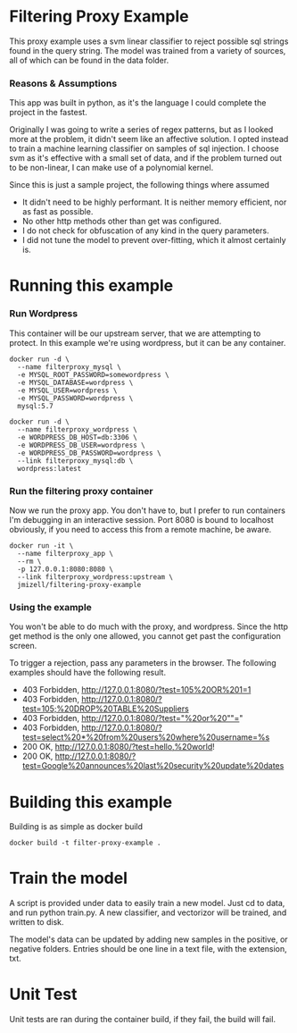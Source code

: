 # Filtering Proxy Example
This proxy example uses a svm linear classifier to reject possible sql strings found in the query string. The model was trained from a variety of sources, all of which can be found in the data folder.

### Reasons & Assumptions
This app was built in python, as it's the language I could complete the project in the fastest. 

Originally I was going to write a series of regex patterns, but as I looked more at the problem, it didn't seem like an affective solution. I opted instead to train a machine learning classifier on samples of sql injection. I choose svm as it's effective with a small set of data, and if the problem turned out to be non-linear, I can make use of a polynomial kernel. 

Since this is just a sample project, the following things where assumed

* It didn't need to be highly performant. It is neither memory efficient, nor as fast as possible.
* No other http methods other than get was configured.
* I do not check for obfuscation of any kind in the query parameters.
* I did not tune the model to prevent over-fitting, which it almost certainly is.

# Running this example

### Run Wordpress
This container will be our upstream server, that we are attempting to protect. In this example we're using wordpress, but it can be any container.

```
docker run -d \
  --name filterproxy_mysql \
  -e MYSQL_ROOT_PASSWORD=somewordpress \
  -e MYSQL_DATABASE=wordpress \
  -e MYSQL_USER=wordpress \
  -e MYSQL_PASSWORD=wordpress \
  mysql:5.7
  
docker run -d \
  --name filterproxy_wordpress \
  -e WORDPRESS_DB_HOST=db:3306 \
  -e WORDPRESS_DB_USER=wordpress \
  -e WORDPRESS_DB_PASSWORD=wordpress \
  --link filterproxy_mysql:db \
  wordpress:latest
```

### Run the filtering proxy container
Now we run the proxy app. You don't have to, but I prefer to run containers I'm debugging in an interactive session. Port 8080 is bound to localhost obviously, if you need to access this from a remote machine, be aware.

```
docker run -it \
  --name filterproxy_app \
  --rm \
  -p 127.0.0.1:8080:8080 \
  --link filterproxy_wordpress:upstream \
  jmizell/filtering-proxy-example
```

### Using the example
You won't be able to do much with the proxy, and wordpress. Since the http get method is the only one allowed, you cannot get past the configuration screen. 

To trigger a rejection, pass any parameters in the browser. The following examples should have the following result.

* 403 Forbidden, http://127.0.0.1:8080/?test=105%20OR%201=1
* 403 Forbidden, http://127.0.0.1:8080/?test=105;%20DROP%20TABLE%20Suppliers
* 403 Forbidden, http://127.0.0.1:8080/?test="%20or%20""="
* 403 Forbidden, http://127.0.0.1:8080/?test=select%20*%20from%20users%20where%20username=%s
* 200 OK, http://127.0.0.1:8080/?test=hello,%20world!
* 200 OK, http://127.0.0.1:8080/?test=Google%20announces%20last%20security%20update%20dates

# Building this example
Building is as simple as docker build

```
docker build -t filter-proxy-example .
```

# Train the model
A script is provided under data to easily train a new model. Just cd to data, and run python train.py. A new classifier, and vectorizor will be trained, and written to disk.

The model's data can be updated by adding new samples in the positive, or negative folders. Entries should be one line in a text file, with the extension, txt.

# Unit Test
Unit tests are ran during the container build, if they fail, the build will fail.

